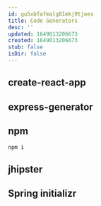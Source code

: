 ```yaml
---
id: gu5xbfafmalg81mkj9tjoex
title: Code Generators
desc: ''
updated: 1649013206673
created: 1649013206673
stub: false
isDir: false
---
```

## create-react-app

## express-generator

## npm

```console
npm i
```

## jhipster

## Spring initializr
